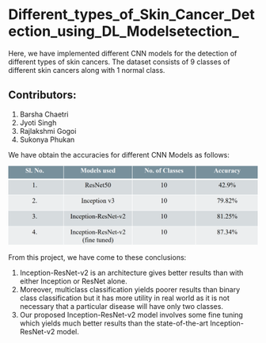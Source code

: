 # Different_types_of_Skin_Cancer_Detection_using_DL_Modelsetection_

Here, we have implemented different CNN models for the detection of different types of skin cancers. The dataset consists of 9 classes of different skin cancers along with 1 normal class.

## Contributors:
1. Barsha Chaetri
2. Jyoti Singh
3. Rajlakshmi Gogoi
4. Sukonya Phukan

We have obtain the accuracies for different CNN Models as follows:

<img src="Accuracies.png" width="540" >

From this project, we have come to these conclusions:
1. Inception-ResNet-v2 is an architecture gives better results than with either Inception 
or ResNet alone.
2. Moreover, multiclass classification yields poorer results than binary class 
classification but it has more utility in real world as it is not necessary that a 
particular disease will have only two classes.
3. Our proposed Inception-ResNet-v2 model involves some fine tuning which yields 
much better results than the state-of-the-art Inception-ResNet-v2 model.
